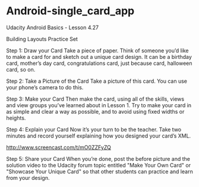 # Android-single_card_app
Udacity Android Basics - Lesson 4.27 

Building Layouts Practice Set

Step 1: Draw your Card
Take a piece of paper. Think of someone you’d like to make a card for and sketch out a unique card design. It can be a birthday card, mother’s day card, congratulations card, just because card, halloween card, so on.

Step 2: Take a Picture of the Card
Take a picture of this card. You can use your phone’s camera to do this.

Step 3: Make your Card
Then make the card, using all of the skills, views and view groups you’ve learned about in Lesson 1. Try to make your card in as simple and clear a way as possible, and to avoid using fixed widths or heights.

Step 4: Explain your Card
Now it’s your turn to be the teacher. Take two minutes and record yourself explaining how you designed your card’s XML. 

http://www.screencast.com/t/mO0ZZFyZQ

Step 5: Share your Card
When you’re done, post the before picture and the solution video to the Udacity forum topic entitled "Make Your Own Card" or "Showcase Your Unique Card" so that other students can practice and learn from your design.

